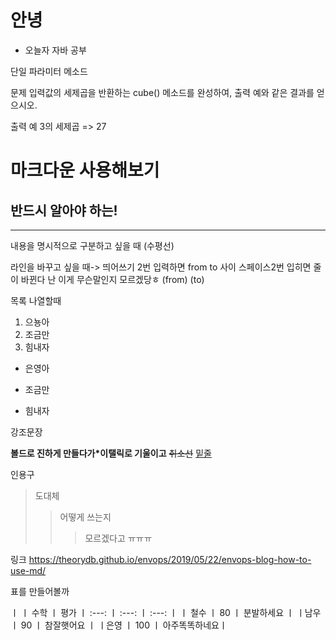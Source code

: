 # 안녕

* 오늘자 자바 공부



단일 파라미터 메소드

문제
입력값의 세제곱을 반환하는 cube() 메소드를 완성하여, 출력 예와 같은 결과를 얻으시오.

출력 예
3의 세제곱 => 27



# 마크다운 사용해보기
## 반드시 알아야 하는!

---

내용을 명시적으로 구분하고 싶을 때 (수평선)

라인을 바꾸고 싶을 때-> 띄어쓰기 2번 입력하면 from to 사이 스페이스2번 입히면 줄이 바뀐다
난 이게 무슨말인지 모르겠당ㅎ
(from)  (to)


목록 나열할때 

1. 으뇽아
2. 조금만
3. 힘내자

+ 은영아
- 조금만
* 힘내자

강조문장

__볼드로 진하게 만들다가*이탤릭로 기울이고__ ~~취소선~~ <u>밑줄</u>

인용구 
>도대체
>>어떻게 쓰는지
>>>모르겠다고 ㅠㅠㅠ

링크 https://theorydb.github.io/envops/2019/05/22/envops-blog-how-to-use-md/

표를 만들어볼까

ㅣ             ㅣ 수학       ㅣ        평가
ㅣ  :---:  ㅣ :---: ㅣ :---: ㅣ
ㅣ 철수     ㅣ 80  ㅣ 분발하세요 ㅣ
ㅣ남우    ㅣ   90  ㅣ  참잘햇어요 ㅣ
ㅣ은영    ㅣ  100 ㅣ 아주똑똑하네요ㅣ
